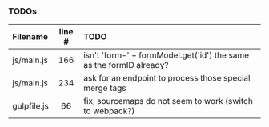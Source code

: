 ### TODOs
| Filename | line # | TODO
|:------|:------:|:------
| js/main.js | 166 | isn't 'form-' + formModel.get('id') the same as the formID already?
| js/main.js | 234 | ask for an endpoint to process those special merge tags
| gulpfile.js | 66 | fix, sourcemaps do not seem to work (switch to webpack?)